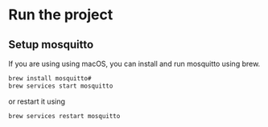 # Run the project

## Setup mosquitto

If you are using using macOS, you can install and run mosquitto using brew.

```bash
brew install mosquitto#
brew services start mosquitto
```

or restart it using

```bash
brew services restart mosquitto
```

